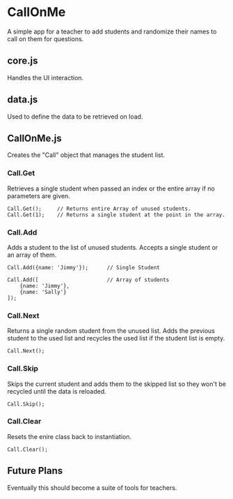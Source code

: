 # CallOnMe

A simple app for a teacher to add students and randomize their names to call on them for questions.

## core.js

Handles the UI interaction.

## data.js

Used to define the data to be retrieved on load.

## CallOnMe.js

Creates the "Call" object that manages the student list.

### Call.Get

Retrieves a single student when passed an index or the entire array if no parameters are given.

	Call.Get(); 	// Returns entire Array of unused students.
	Call.Get(1);	// Returns a single student at the point in the array.

### Call.Add

Adds a student to the list of unused students. Accepts a single student or an array of them.

	Call.Add({name: 'Jimmy'});		// Single Student
	
	Call.Add([						// Array of students
		{name: 'Jimmy'},
		{name: 'Sally'}
	]);

### Call.Next

Returns a single random student from the unused list. Adds the previous student to the used list and recycles the used list if the student list is empty.

	Call.Next();

### Call.Skip

Skips the current student and adds them to the skipped list so they won't be recycled until the data is reloaded.

	Call.Skip();

### Call.Clear

Resets the enire class back to instantiation.

	Call.Clear();

## Future Plans

Eventually this should become a suite of tools for teachers.
